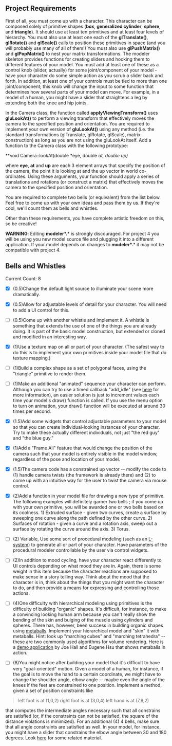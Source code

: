 ## Project Requirements

First of all, you must come up with a character. This character can be composed solely of primitive shapes (**box**, **generalized cylinder**, **sphere**, and **triangle**).  It should use at least ten primitives and at least four levels of hierarchy. You must also use at least one each of the **glTranslate()**, **glRotate()** and **glScale()** calls to position these primitives in space (and you will probably use many of all of them!) You must also use **glPushMatrix()** and **glPopMatrix()** to nest your matrix transformations. The modeler skeleton provides functions for creating sliders and hooking them to different features of your model. You must add at least one of these as a control knob (slider, actually) for some joint/component of your model - have your character do some simple action as you scrub a slider back and forth. In addition, at least one of your controls must be tied to more than one joint/component; this knob will change the input to some function that determines how several parts of your model can move. For example, in a model of a human, you might have a slider that straightens a leg by extending both the knee and hip joints.

In the Camera class, the function called **applyViewingTransform()** uses **gluLookAt()** to perform a viewing transform that effectively moves the camera to the specified position and orientation. You are required to implement your own version of **gluLookAt()** using any method (i.e. the standard transformations (glTranslate, glRotate, glScale), matrix construction) as long as you are not using the gluLookAt itself. Add a function to the Camera class with the following prototype:

**void Camera::lookAt(double \*eye, double *at, double *up)**

where **eye**, **at** and **up** are each 3 element arrays that specify the position of the camera, the point it is looking at and the up vector in world co-ordinates. Using these arguments, your function should apply a series of translations and rotations (or construct a matrix) that effectively moves the camera to the specified position and orientation.

You are required to complete two bells (or equivalent) from the list below. Feel free to come up with your own ideas and pass them by us. If they're cool, we'll count them as bells and whistles.

Other than these requirements, you have complete artistic freedom on this, so be creative!

**WARNING**: Editing **modeler\*.*** is strongly discouraged. For project 4 you will be using you new model source file and plugging it into a different application. If your model depends on changes to **modeler\*.*** it may not be compatible with project 4.

## Bells and Whistles

Current Count: 8

- [x] (0.5)Change the default light source to illuminate your scene more dramatically.

- [x] (0.5)Allow for adjustable levels of detail for your character. You will need to add a UI control for this.

- [ ] (0.5)Come up with another whistle and implement it.  A whistle is something that extends the use of one of the things you are already doing.  It is part of the basic model construction, but extended or cloned and modified in an interesting way.

- [x] (1)Use a texture map on all or part of your character. (The safest way to do this is to implement your own primitives inside your model file that do texture mapping.)

- [ ] (1)Build a complex shape as a set of polygonal faces, using the "triangle" primitive to render them.

- [ ] (1)Make an additional "animated" sequence your character can perform.  Although you can try to use a timed callback "add_idle" (see [here](http://www.fltk.org/documentation.php) for more information), an easier solution is just to increment values each time your model's draw() function is called. If you use the menu option to turn on animation, your draw() function will be executed at around 30 times per second.

- [x] (1.5)Add some widgets that control adjustable parameters to your model so that you can create individual-looking instances of your character.  Try to make these actually different individuals, not just "the red guy" and "the blue guy."

- [x] (1)Add a "Frame All" feature that would change the position of the camera such that your model is entirely visible in the model window, regardless of the pose and location of your model.

- [x] (1.5)The camera code has a constrained up vector -- modify the code to (1) handle camera twists (the framework is already there) and (2) to come up with an intuitive way for the user to twist the camera via mouse control.





- [x] (2)Add a function in your model file for drawing a new type of primitive. The following examples will definitely garner two bells ; if you come up with your own primitive, you will be awarded one or two bells based on its coolness. 1) Extruded surface - given two curves, create a surface by sweeping one curve along the path defined by the other curve. 2) Surfaces of rotation - given a curve and a rotation axis, sweep out a surface by rotating the curve around the axis. 3) Torus.

- [ ] (2) Variable, Use some sort of procedural modeling (such as an [L-system](http://vlab.infotech.monash.edu.au/tutorials/l-systems/)) to generate all or part of your character. Have parameters of the procedural modeler controllable by the user via control widgets.

- [ ] (2)In addition to mood cycling, have your character react differently to UI controls depending on what mood they are in.  Again, there is some weight in this item because the character reactions are supposed to make sense in a story telling way.  Think about the mood that the character is in, think about the things that you might want the character to do, and then provide a means for expressing and controlling those actions.

- [ ] (4)One difficulty with hierarchical modeling using primitives is the difficulty of building "organic" shapes. It's difficult, for instance, to make a convincing looking human arm because you can't really show the bending of the skin and bulging of the muscle using cylinders and spheres. There has, however, been success in building organic shapes using [metaballs](http://en.wikipedia.org/wiki/Metaballs). Implement your hierarchical model and "skin" it with metaballs. Hint: look up "marching cubes" and "marching tetrahedra" --these are two commonly used algorithms for volume rendering. Here is a [demo application](https://course.cse.ust.hk/comp4411/Password_Only/projects/modeler/metaballs_demo.zip) by Joe Hall and Eugene Hsu that shows metaballs in action.

- [ ] (8)You might notice after building your model that it's difficult to have very "goal-oriented" motion. Given a model of a human, for instance, if the goal is to move the hand to a certain coordinate, we might have to change the shoulder angle, elbow angle -- maybe even the angle of the knees if the feet are constrained to one position. Implement a method, given a set of position constraints like

> left foot is at (1,0,2)
> right foot is at (3,0,4)
> left hand is at (7,8,2)

that computes the intermediate angles necessary such that all constrains are satisfied (or, if the constraints can not be satisfied, the square of the distance violations is minimized). For an additional (4) 4 bells, make sure that all angle constraints are satisfied as well. In your model, for instance, you might have a slider that constrains the elbow angle between 30 and 180 degrees.  Look [here](https://course.cse.ust.hk/comp4411/Password_Only/projects/modeler/inverse-kinematics.pdf) for some related material.